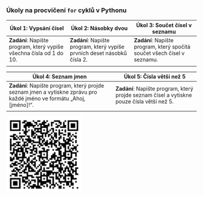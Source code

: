 ### Úkoly na procvičení `for` cyklů v Pythonu


| **Úkol 1: Vypsání čísel**                                                                          | **Úkol 2: Násobky dvou**                                                                                                | **Úkol 3: Součet čísel v seznamu**                                                                                                                                     |
| ------------------------------------------------------------------------------------------------------- | ------------------------------------------------------------------------------------------------------------------------- | -------------------------------------------------------------------------------------------------------------------------------------------------------------------------- |
| **Zadání**: Napište program, který vypíše všechna čísla od 1 do 10.                            | **Zadání**: Napište program, který vypíše prvních deset násobků čísla 2.                                       | **Zadání**: Napište program, který spočítá součet všech čísel v seznamu.                                                                                        |
| <!-- **Návod**: Použij `for` cyklus, který projde čísla od 1 do 10 a každé číslo vytiskne. --> | <!-- **Návod**: Použij `for` cyklus s počítáním od 1 do 10 a pro každé číslo vytiskni jeho násobek dvěma. --> | <!-- **Návod**: Vytvoř proměnnou pro součet, nastav ji na 0, a pomocí `for` cyklu přičítej každé číslo v seznamu k této proměnné. Na konci ji vytiskni. --> |


| **Úkol 4: Seznam jmen**                                                                                                         | **Úkol 5: Čísla větší než 5**                                                                                                              |
| -------------------------------------------------------------------------------------------------------------------------------- | ------------------------------------------------------------------------------------------------------------------------------------------------- |
| **Zadání**: Napište program, který projde seznam jmen a vytiskne zprávu pro každé jméno ve formátu „Ahoj, [jméno]!“. | **Zadání**: Napište program, který projde seznam čísel a vytiskne pouze čísla větší než 5.                                            |
| <!-- **Návod**: Použij `for` cyklus, který projde každé jméno v seznamu a vypíše zprávu. -->                            | <!-- **Návod**: Použij `for` cyklus, který projde každé číslo a pomocí `if` podmínky zkontroluje, jestli je číslo větší než 5. --> |

<img src="assets/untitled.png" alt="drawing" width="200"/>
